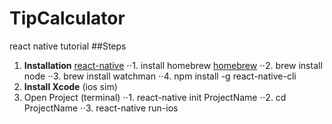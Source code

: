 # TipCalculator
react native tutorial
##Steps
1. **Installation** [react-native](http://facebook.github.io/react-native)
⋅⋅1. install homebrew [homebrew](https://brew.sh/index_nl.html)
⋅⋅2. brew install node
⋅⋅3. brew install watchman
⋅⋅4. npm install -g react-native-cli
2. **Install Xcode** (ios sim)
3. Open Project (terminal)
⋅⋅1. react-native init ProjectName
⋅⋅2. cd ProjectName
⋅⋅3. react-native run-ios
